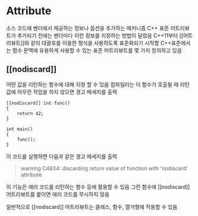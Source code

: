 # Attribute

소스 코드에 벤더에서 제공하는 정보나 옵션을 추가하는 메커니즘
C++ 표준 어트리뷰트가 추가되기 전에는 벤더마다 이런 정보를 지정하는 방법이 달랐음
C++11부터 [[어트리뷰트]]와 같이 대괄호를 이용한 형식을 사용하도록 표준화되기 시작함
C++표준에서는 함수 문맥에 유용하게 사용할 수 있는 표준 어트리뷰트를 몇 가지 정의하고 있음

## [[nodiscard]]

어떤 값을 리턴하는 함수에 대해 지정 할 수 있음
컴파일러는 이 함수가 호출될 때 리턴값에 아무런 작업을 하지 않으면 경고 메세지를 출력

    [[nodiscard]] int func()
    {
        return 42;
    }

    int main()
    {
        func();
    }

이 코드를 실행하면 다음과 같은 경고 메세지를 출력

> warning C4834: discarding return value of function with 'nodiscard' attribute

이 기능은 에러 코드를 리턴하는 함수 등에 활용할 수 있음
그런 함수에 [[nodiscard]] 어트리뷰트를 붙이면 에러 코드를 무시하지 않음

일반적으로 [[nodiscard]] 어트리뷰트는 클래스, 함수, 열거형에 적용할 수 있음